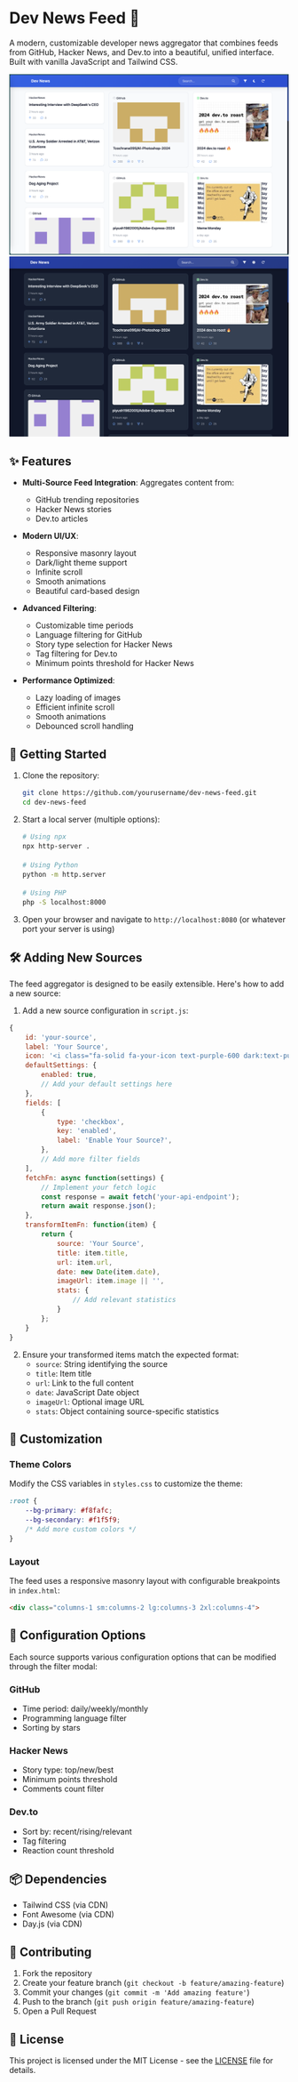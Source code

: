 # Dev News Feed 📰

A modern, customizable developer news aggregator that combines feeds from GitHub, Hacker News, and Dev.to into a beautiful, unified interface. Built with vanilla JavaScript and Tailwind CSS.

![Light Theme](./screenshots/light-theme.png)
![Dark Theme](./screenshots/dark-theme.png)

## ✨ Features

- **Multi-Source Feed Integration**: Aggregates content from:
  - GitHub trending repositories
  - Hacker News stories
  - Dev.to articles

- **Modern UI/UX**:
  - Responsive masonry layout
  - Dark/light theme support
  - Infinite scroll
  - Smooth animations
  - Beautiful card-based design

- **Advanced Filtering**:
  - Customizable time periods
  - Language filtering for GitHub
  - Story type selection for Hacker News
  - Tag filtering for Dev.to
  - Minimum points threshold for Hacker News

- **Performance Optimized**:
  - Lazy loading of images
  - Efficient infinite scroll
  - Smooth animations
  - Debounced scroll handling

## 🚀 Getting Started

1. Clone the repository:
   ```bash
   git clone https://github.com/yourusername/dev-news-feed.git
   cd dev-news-feed
   ```

2. Start a local server (multiple options):
   ```bash
   # Using npx
   npx http-server .

   # Using Python
   python -m http.server

   # Using PHP
   php -S localhost:8000
   ```

3. Open your browser and navigate to `http://localhost:8080` (or whatever port your server is using)

## 🛠️ Adding New Sources

The feed aggregator is designed to be easily extensible. Here's how to add a new source:

1. Add a new source configuration in `script.js`:

```javascript
{
    id: 'your-source',
    label: 'Your Source',
    icon: '<i class="fa-solid fa-your-icon text-purple-600 dark:text-purple-300 mr-1"></i>',
    defaultSettings: {
        enabled: true,
        // Add your default settings here
    },
    fields: [
        {
            type: 'checkbox',
            key: 'enabled',
            label: 'Enable Your Source?',
        },
        // Add more filter fields
    ],
    fetchFn: async function(settings) {
        // Implement your fetch logic
        const response = await fetch('your-api-endpoint');
        return await response.json();
    },
    transformItemFn: function(item) {
        return {
            source: 'Your Source',
            title: item.title,
            url: item.url,
            date: new Date(item.date),
            imageUrl: item.image || '',
            stats: {
                // Add relevant statistics
            }
        };
    }
}
```

2. Ensure your transformed items match the expected format:
   - `source`: String identifying the source
   - `title`: Item title
   - `url`: Link to the full content
   - `date`: JavaScript Date object
   - `imageUrl`: Optional image URL
   - `stats`: Object containing source-specific statistics

## 🎨 Customization

### Theme Colors

Modify the CSS variables in `styles.css` to customize the theme:

```css
:root {
    --bg-primary: #f8fafc;
    --bg-secondary: #f1f5f9;
    /* Add more custom colors */
}
```

### Layout

The feed uses a responsive masonry layout with configurable breakpoints in `index.html`:

```html
<div class="columns-1 sm:columns-2 lg:columns-3 2xl:columns-4">
```

## 🔧 Configuration Options

Each source supports various configuration options that can be modified through the filter modal:

### GitHub
- Time period: daily/weekly/monthly
- Programming language filter
- Sorting by stars

### Hacker News
- Story type: top/new/best
- Minimum points threshold
- Comments count filter

### Dev.to
- Sort by: recent/rising/relevant
- Tag filtering
- Reaction count threshold

## 📦 Dependencies

- Tailwind CSS (via CDN)
- Font Awesome (via CDN)
- Day.js (via CDN)

## 🤝 Contributing

1. Fork the repository
2. Create your feature branch (`git checkout -b feature/amazing-feature`)
3. Commit your changes (`git commit -m 'Add amazing feature'`)
4. Push to the branch (`git push origin feature/amazing-feature`)
5. Open a Pull Request

## 📝 License

This project is licensed under the MIT License - see the [LICENSE](LICENSE) file for details.